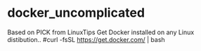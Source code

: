 # docker_uncomplicated
Based on PICK from LinuxTips
Get Docker installed on any Linux distibution..
#curl -fsSL https://get.docker.com/ | bash

